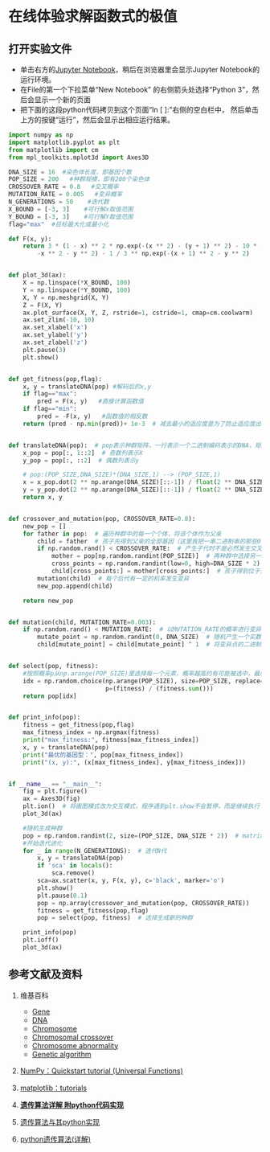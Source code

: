 ﻿# 在线体验求解函数式的极值

## 打开实验文件

- 单击右方的[Jupyter Notebook](https://mybinder.org/v2/gh/ipython/ipython-in-depth/master?filepath=binder/Index.ipynb)，稍后在浏览器里会显示Jupyter Notebook的运行环境。
- 在File的第一个下拉菜单“New Notebook” 的右侧箭头处选择“Python 3”，然后会显示一个新的页面
- 把下面的这段python代码拷贝到这个页面“In [ ]:”右侧的空白栏中， 然后单击上方的按键“运行”，然后会显示出相应运行结果。

```python
import numpy as np
import matplotlib.pyplot as plt
from matplotlib import cm
from mpl_toolkits.mplot3d import Axes3D

DNA_SIZE = 16  #染色体长度，即基因个数
POP_SIZE = 200   #种群规模，即有200个染色体
CROSSOVER_RATE = 0.8   #交叉概率
MUTATION_RATE = 0.005   #变异概率
N_GENERATIONS = 50    #迭代数
X_BOUND = [-3, 3]    #可行解x取值范围
Y_BOUND = [-3, 3]    #可行解Y取值范围
flag="max"  #目标最大化或最小化

def F(x, y):
    return 3 * (1 - x) ** 2 * np.exp(-(x ** 2) - (y + 1) ** 2) - 10 * (x / 5 - x ** 3 - y ** 5) * np.exp(
        -x ** 2 - y ** 2) - 1 / 3 ** np.exp(-(x + 1) ** 2 - y ** 2)


def plot_3d(ax):
    X = np.linspace(*X_BOUND, 100)
    Y = np.linspace(*Y_BOUND, 100)
    X, Y = np.meshgrid(X, Y)
    Z = F(X, Y)
    ax.plot_surface(X, Y, Z, rstride=1, cstride=1, cmap=cm.coolwarm)
    ax.set_zlim(-10, 10)
    ax.set_xlabel('x')
    ax.set_ylabel('y')
    ax.set_zlabel('z')
    plt.pause(3)
    plt.show()


def get_fitness(pop,flag):
    x, y = translateDNA(pop) #解码后的x,y
    if flag=="max":
        pred = F(x, y)   #直接计算函数值
    if flag=="min":
        pred = -F(x, y)   #函数值的相反数
    return (pred - np.min(pred))+ 1e-3  # 减去最小的适应度是为了防止适应度出现负数，通过这一步fitness的范围为[0, np.max(pred)-np.min(pred)]


def translateDNA(pop):  # pop表示种群矩阵，一行表示一个二进制编码表示的DNA，矩阵的行数为种群数目
    x_pop = pop[:, 1::2]  # 奇数列表示X
    y_pop = pop[:, ::2]  # 偶数列表示y

    # pop:(POP_SIZE,DNA_SIZE)*(DNA_SIZE,1) --> (POP_SIZE,1)
    x = x_pop.dot(2 ** np.arange(DNA_SIZE)[::-1]) / float(2 ** DNA_SIZE - 1) * (X_BOUND[1] - X_BOUND[0]) + X_BOUND[0]
    y = y_pop.dot(2 ** np.arange(DNA_SIZE)[::-1]) / float(2 ** DNA_SIZE - 1) * (Y_BOUND[1] - Y_BOUND[0]) + Y_BOUND[0]
    return x, y


def crossover_and_mutation(pop, CROSSOVER_RATE=0.8):
    new_pop = []
    for father in pop:  # 遍历种群中的每一个个体，将该个体作为父亲
        child = father  # 孩子先得到父亲的全部基因（这里我把一串二进制串的那些0，1称为基因）
        if np.random.rand() < CROSSOVER_RATE:  # 产生子代时不是必然发生交叉，而是以一定的概率发生交叉
            mother = pop[np.random.randint(POP_SIZE)]  # 再种群中选择另一个个体，并将该个体作为母亲
            cross_points = np.random.randint(low=0, high=DNA_SIZE * 2)  # 随机产生交叉的点
            child[cross_points:] = mother[cross_points:]  # 孩子得到位于交叉点后的母亲的基因
        mutation(child)  # 每个后代有一定的机率发生变异
        new_pop.append(child)

    return new_pop


def mutation(child, MUTATION_RATE=0.003):
    if np.random.rand() < MUTATION_RATE:  # 以MUTATION_RATE的概率进行变异
        mutate_point = np.random.randint(0, DNA_SIZE)  # 随机产生一个实数，代表要变异基因的位置
        child[mutate_point] = child[mutate_point] ^ 1  # 将变异点的二进制为反转


def select(pop, fitness):
    #按照概率p从np.arange(POP_SIZE)里选择每一个元素，概率越高约有可能被选中，最后返回被选中的个体
    idx = np.random.choice(np.arange(POP_SIZE), size=POP_SIZE, replace=True,
                           p=(fitness) / (fitness.sum()))
    return pop[idx]


def print_info(pop):
    fitness = get_fitness(pop,flag)
    max_fitness_index = np.argmax(fitness)
    print("max_fitness:", fitness[max_fitness_index])
    x, y = translateDNA(pop)
    print("最优的基因型：", pop[max_fitness_index])
    print("(x, y):", (x[max_fitness_index], y[max_fitness_index]))


if __name__ == "__main__":
    fig = plt.figure()
    ax = Axes3D(fig)
    plt.ion()  # 将画图模式改为交互模式，程序遇到plt.show不会暂停，而是继续执行
    plot_3d(ax)

    #随机生成种群
    pop = np.random.randint(2, size=(POP_SIZE, DNA_SIZE * 2))  # matrix (POP_SIZE, DNA_SIZE)
    #开始迭代进化
    for _ in range(N_GENERATIONS):  # 迭代N代
        x, y = translateDNA(pop)
        if 'sca' in locals():
            sca.remove()
        sca=ax.scatter(x, y, F(x, y), c='black', marker='o')
        plt.show()
        plt.pause(0.1)
        pop = np.array(crossover_and_mutation(pop, CROSSOVER_RATE))
        fitness = get_fitness(pop,flag)
        pop = select(pop, fitness)  # 选择生成新的种群

    print_info(pop)
    plt.ioff()
    plot_3d(ax)
```

## 参考文献及资料

1. 维基百科
	- [Gene](https://en.wikipedia.org/wiki/Gene) 
	- [DNA](https://en.wikipedia.org/wiki/DNA) 
	- [Chromosome](https://en.wikipedia.org/wiki/Chromosome) 
	- [Chromosomal crossover](https://en.wikipedia.org/wiki/Chromosomal_crossover) 
	- [Chromosome abnormality](https://en.wikipedia.org/wiki/Chromosome_abnormality) 
	- [Genetic algorithm](https://en.wikipedia.org/wiki/Genetic_algorithm) 

2. [NumPy：Quickstart tutorial (Universal Functions)](https://numpy.org/devdocs/user/quickstart.html#universal-functionsl)
3. [matplotlib：tutorials](https://matplotlib.org/tutorials/index.html)
4. [**遗传算法详解 附python代码实现**](https://blog.csdn.net/ha_ha_ha233/article/details/91364937)
5. [遗传算法与其python实现](https://blog.csdn.net/WFRainn/article/details/80458246)
6. [python遗传算法(详解)](https://blog.csdn.net/quinn1994/article/details/80501542)


